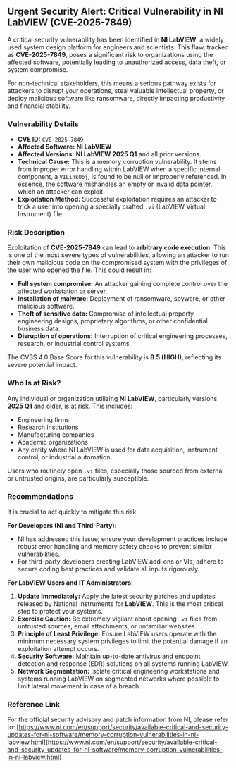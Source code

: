 ## Urgent Security Alert: Critical Vulnerability in NI LabVIEW (CVE-2025-7849)

A critical security vulnerability has been identified in **NI LabVIEW**, a widely used system design platform for engineers and scientists. This flaw, tracked as **CVE-2025-7849**, poses a significant risk to organizations using the affected software, potentially leading to unauthorized access, data theft, or system compromise.

For non-technical stakeholders, this means a serious pathway exists for attackers to disrupt your operations, steal valuable intellectual property, or deploy malicious software like ransomware, directly impacting productivity and financial stability.

### Vulnerability Details

*   **CVE ID:** `CVE-2025-7849`
*   **Affected Software:** **NI LabVIEW**
*   **Affected Versions:** **NI LabVIEW 2025 Q1** and all prior versions.
*   **Technical Cause:** This is a memory corruption vulnerability. It stems from improper error handling within LabVIEW when a specific internal component, a `VILinkObj`, is found to be null or improperly referenced. In essence, the software mishandles an empty or invalid data pointer, which an attacker can exploit.
*   **Exploitation Method:** Successful exploitation requires an attacker to trick a user into opening a specially crafted `.vi` (LabVIEW Virtual Instrument) file.

### Risk Description

Exploitation of **CVE-2025-7849** can lead to **arbitrary code execution**. This is one of the most severe types of vulnerabilities, allowing an attacker to run their own malicious code on the compromised system with the privileges of the user who opened the file. This could result in:

*   **Full system compromise:** An attacker gaining complete control over the affected workstation or server.
*   **Installation of malware:** Deployment of ransomware, spyware, or other malicious software.
*   **Theft of sensitive data:** Compromise of intellectual property, engineering designs, proprietary algorithms, or other confidential business data.
*   **Disruption of operations:** Interruption of critical engineering processes, research, or industrial control systems.

The CVSS 4.0 Base Score for this vulnerability is **8.5 (HIGH)**, reflecting its severe potential impact.

### Who Is at Risk?

Any individual or organization utilizing **NI LabVIEW**, particularly versions **2025 Q1** and older, is at risk. This includes:

*   Engineering firms
*   Research institutions
*   Manufacturing companies
*   Academic organizations
*   Any entity where NI LabVIEW is used for data acquisition, instrument control, or industrial automation.

Users who routinely open `.vi` files, especially those sourced from external or untrusted origins, are particularly susceptible.

### Recommendations

It is crucial to act quickly to mitigate this risk.

**For Developers (NI and Third-Party):**
*   NI has addressed this issue; ensure your development practices include robust error handling and memory safety checks to prevent similar vulnerabilities.
*   For third-party developers creating LabVIEW add-ons or VIs, adhere to secure coding best practices and validate all inputs rigorously.

**For LabVIEW Users and IT Administrators:**
1.  **Update Immediately:** Apply the latest security patches and updates released by National Instruments for **LabVIEW**. This is the most critical step to protect your systems.
2.  **Exercise Caution:** Be extremely vigilant about opening `.vi` files from untrusted sources, email attachments, or unfamiliar websites.
3.  **Principle of Least Privilege:** Ensure LabVIEW users operate with the minimum necessary system privileges to limit the potential damage if an exploitation attempt occurs.
4.  **Security Software:** Maintain up-to-date antivirus and endpoint detection and response (EDR) solutions on all systems running LabVIEW.
5.  **Network Segmentation:** Isolate critical engineering workstations and systems running LabVIEW on segmented networks where possible to limit lateral movement in case of a breach.

### Reference Link

For the official security advisory and patch information from NI, please refer to:
[https://www.ni.com/en/support/security/available-critical-and-security-updates-for-ni-software/memory-corruption-vulnerabilities-in-ni-labview.html](https://www.ni.com/en/support/security/available-critical-and-security-updates-for-ni-software/memory-corruption-vulnerabilities-in-ni-labview.html)